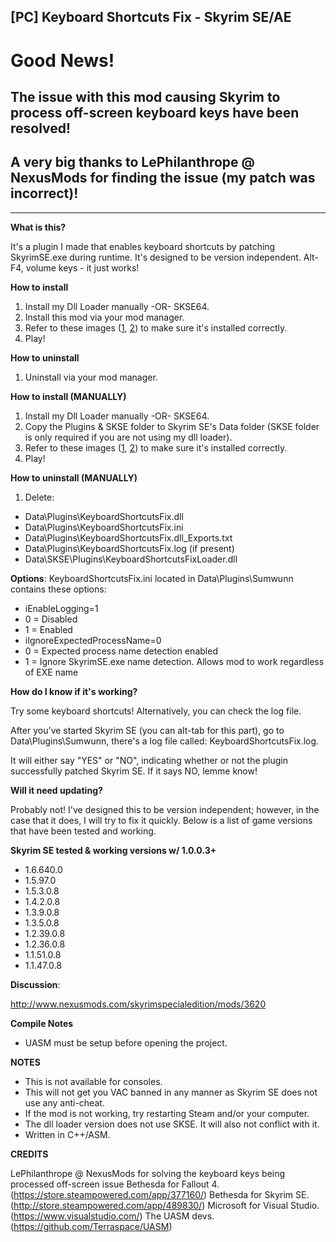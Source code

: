 ## [PC] Keyboard Shortcuts Fix - Skyrim SE/AE

# Good News!
## The issue with this mod causing Skyrim to process off-screen keyboard keys have been resolved!
## A very big thanks to LePhilanthrope @ NexusMods for finding the issue (my patch was incorrect)!
--------------------------------------------------------------------------------------------------------------------------------------------------------------------

**What is this?**

It's a plugin I made that enables keyboard shortcuts by patching SkyrimSE.exe during runtime. It's designed to be version independent.
Alt-F4, volume keys - it just works!

**How to install**

1. Install my Dll Loader manually -OR- SKSE64.
2. Install this mod via your mod manager.
3. Refer to these images ([1](https://staticdelivery.nexusmods.com/mods/1704/images/3620/3620-1685904986-1236963600.jpeg), [2](https://staticdelivery.nexusmods.com/mods/1704/images/3620/3620-1685904986-1614642548.jpeg)) to make sure it's installed correctly.
4. Play!

**How to uninstall**

1. Uninstall via your mod manager.

**How to install (MANUALLY)**

1. Install my Dll Loader manually -OR- SKSE64.
2. Copy the Plugins & SKSE folder to Skyrim SE's Data folder (SKSE folder is only required if you are not using my dll loader).
3. Refer to these images ([1](https://staticdelivery.nexusmods.com/mods/1704/images/3620/3620-1685904986-1236963600.jpeg), [2](https://staticdelivery.nexusmods.com/mods/1704/images/3620/3620-1685904986-1614642548.jpeg)) to make sure it's installed correctly.
4. Play!

**How to uninstall (MANUALLY)**

1. Delete:
- Data\Plugins\KeyboardShortcutsFix.dll
- Data\Plugins\KeyboardShortcutsFix.ini
- Data\Plugins\KeyboardShortcutsFix.dll_Exports.txt
- Data\Plugins\KeyboardShortcutsFix.log (if present)
- Data\SKSE\Plugins\KeyboardShortcutsFixLoader.dll

**Options**:
KeyboardShortcutsFix.ini located in Data\Plugins\Sumwunn contains these options:

- iEnableLogging=1
- 0 = Disabled
- 1 = Enabled
- iIgnoreExpectedProcessName=0
- 0 = Expected process name detection enabled
- 1 = Ignore SkyrimSE.exe name detection. Allows mod to work regardless of EXE name

**How do I know if it's working?**

Try some keyboard shortcuts! Alternatively, you can check the log file.

After you've started Skyrim SE (you can alt-tab for this part), go to Data\Plugins\Sumwunn, there's a log file called: KeyboardShortcutsFix.log. 

It will either say "YES" or "NO", indicating whether or not the plugin successfully patched Skyrim SE. If it says NO, lemme know!

**Will it need updating?**

Probably not! I've designed this to be version independent; however, in the case that it does, I will try to fix it quickly.
Below is a list of game versions that have been tested and working.

**Skyrim SE tested & working versions w/ 1.0.0.3+**
- 1.6.640.0
- 1.5.97.0
- 1.5.3.0.8
- 1.4.2.0.8
- 1.3.9.0.8
- 1.3.5.0.8
- 1.2.39.0.8
- 1.2.36.0.8
- 1.1.51.0.8
- 1.1.47.0.8

**Discussion**: 

http://www.nexusmods.com/skyrimspecialedition/mods/3620

**Compile Notes**

- UASM must be setup before opening the project.

**NOTES**

- This is not available for consoles.
- This will not get you VAC banned in any manner as Skyrim SE does not use any anti-cheat.
- If the mod is not working, try restarting Steam and/or your computer.
- The dll loader version does not use SKSE. It will also not conflict with it.
- Written in C++/ASM.

**CREDITS**

LePhilanthrope @ NexusMods for solving the keyboard keys being processed off-screen issue
Bethesda for Fallout 4. (https://store.steampowered.com/app/377160/)
Bethesda for Skyrim SE. (http://store.steampowered.com/app/489830/)
Microsoft for Visual Studio. (https://www.visualstudio.com/)
The UASM devs. (https://github.com/Terraspace/UASM)
